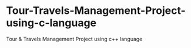 # Tour-Travels-Management-Project-using-c-language
Tour &amp; Travels Management Project using c++ language
